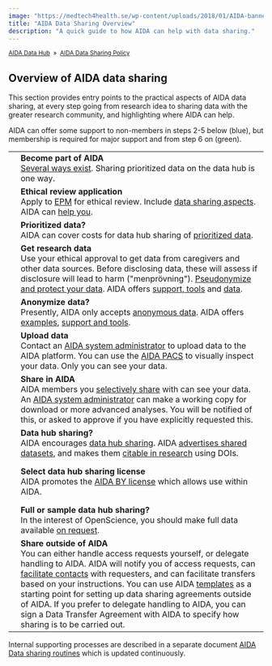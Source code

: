 ```yaml
---
image: "https://medtech4health.se/wp-content/uploads/2018/01/AIDA-banner-smal.jpg"
title: "AIDA Data Sharing Overview"
description: "A quick guide to how AIDA can help with data sharing."
---
```

<span style="font-size: smaller;">[AIDA Data Hub](/) &nbsp;&raquo;&nbsp; [AIDA Data Sharing Policy](/sharing/)</span>

## Overview of AIDA data sharing

This section provides entry points to the practical aspects of AIDA data sharing, at every step going from research idea to sharing data with the greater research community, and highlighting where AIDA can help.

AIDA can offer some support to non-members in steps 2-5 below <span class="aida-data-sharing-overview-nonmember">(blue)</span>, but membership is required for major support and from step 6 on <span class="aida-data-sharing-overview-member">(green)</span>.

<table class="aida-data-sharing-overview">
<tr><td></td><td id="become-part-of-aida"><b>Become part of AIDA</b><br/>
    <a href="../policy/#getting-access">Several ways exist</a>. Sharing prioritized data on the data hub is one way.
</td></tr>
<tr class="nonmember"><td></td><td id="ethical-review-application"><b>Ethical review application</b><br/>  
    Apply to <a href="https://etikprovningsmyndigheten.se/">EPM</a> for ethical review. Include <a href="../context/#ethics-and-protective-measures-in-research-on-clinical-data">data sharing aspects</a>. AIDA can <a href="../ethics/">help you</a>.
</td></tr>
<tr class="nonmember"><td></td><td id="prioritized-data"><b>Prioritized data?</b><br/>  
    AIDA can cover costs for data hub sharing of <a href="../policy/#scope-and-priorities">prioritized data</a>.
</td></tr>
<tr class="nonmember"><td></td><td id="get-research-data"><b>Get research data</b><br/>  
    Use your ethical approval to get data from caregivers and other data sources. Before disclosing data, these will assess if disclosure will lead to harm ("menprövning"). <a href="../context/#appropriate-technical-and-organizational-protective-measures">Pseudonymize and protect your data</a>. AIDA offers <a href="../policy/#tools-for-large-scale-data-exports">support, tools</a> and <a href="https://datahub.aida.scilifelab.se/datasets">data</a>.
</td></tr>
<tr class="nonmember"><td></td><td id="anonymize-data"><b>Anonymize data?</b><br/>  
    Presently, AIDA only accepts <a href="../policy/#personal-data-and-legal-basis">anonymous data</a>. AIDA offers <a href="../anonymization/">examples</a>, <a href="../policy/#tools-for-large-scale-data-exports">support and tools</a>.
</td></tr>
<tr><td></td><td id="upload-data"><b>Upload data</b><br/>  
    Contact an <a href="mailto:aida-data-director@medtech4health.se">AIDA system administrator</a> to upload data to the AIDA platform. You can use the <a href="../policy/#aida-pacs">AIDA PACS</a> to visually inspect your data. Only you can see your data.
</td></tr>
<tr><td></td><td id="share-in-aida"><b>Share in AIDA</b><br/>
    AIDA members you <a href="../policy/#selective-sharing">selectively share</a> with can see your data. An <a href="mailto:aida-data-director@medtech4health.se">AIDA system administrator</a> can make a working copy for download or more advanced analyses. You will be notified of this, or asked to approve if you have explicitly requested this.
</td></tr>
<tr><td></td><td id="data-hub-sharing"><b>Data hub sharing?</b><br/>  
    AIDA encourages <a href="../policy/#aida-data-hub-sharing">data hub sharing</a>. AIDA <a href="../policy/#aida-dataset-register">advertises shared datasets</a>, and makes them <a href="../policy/#visibility-citability-and-digital-object-identifiers">citable in research</a> using DOIs.
    <p><b>Select data hub sharing license</b><br/>
    AIDA promotes the <a href="../policy/#aida-by-license">AIDA BY license</a> which allows use within AIDA.</p>
    <b>Full or sample data hub sharing?</b><br/>  
    In the interest of OpenScience, you should make full data available <a href="../policy/#modes-of-access">on request</a>.
</td></tr>
<tr><td></td><td id="share-outside-of-aida"><b>Share outside of AIDA</b><br/>  
    You can either handle access requests yourself, or delegate handling to AIDA.
    AIDA will notify you of access requests, can <a href="../policy/#facilitating-data-sharing-outside-of-aida">facilitate contacts</a> with requesters, and can facilitate transfers based on your instructions. You can use AIDA <a href="../templates/">templates</a> as a starting point for setting up data sharing agreements outside of AIDA. If you prefer to delegate handling to AIDA, you can sign a Data Transfer Agreement with AIDA to specify how sharing is to be carried out.
</td></tr>
</table>

Internal supporting processes are described in a separate document [AIDA Data sharing routines](https://docs.google.com/document/d/1FOb9YD_w_8SabCAbfWXHuKwAwhPyFBPKlVWuOTTwBF0/edit#) which is updated continuously.
